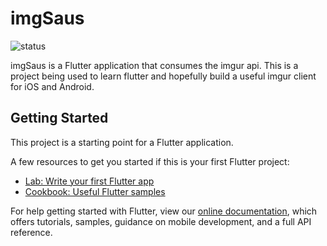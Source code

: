 # imgSaus 

![status](https://app.bitrise.io/app/6f8200fc255cb116/status.svg?token=YHfqEYVbGhDFnx4udCfW_w)

imgSaus is a Flutter application that consumes the imgur api. This is a project being used to learn flutter and hopefully build a useful imgur client for iOS and Android. 

## Getting Started

This project is a starting point for a Flutter application.

A few resources to get you started if this is your first Flutter project:

- [Lab: Write your first Flutter app](https://flutter.io/docs/get-started/codelab)
- [Cookbook: Useful Flutter samples](https://flutter.io/docs/cookbook)

For help getting started with Flutter, view our 
[online documentation](https://flutter.io/docs), which offers tutorials, 
samples, guidance on mobile development, and a full API reference.
